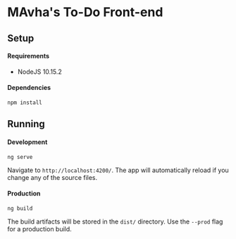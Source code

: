 # MAvha's To-Do Front-end


## Setup

#### Requirements
* NodeJS 10.15.2

#### Dependencies
```
npm install
```
## Running
#### Development
```
ng serve
```
Navigate to `http://localhost:4200/`. The app will automatically reload if you change any of the source files.
#### Production
```
ng build
```
The build artifacts will be stored in the `dist/` directory. Use the `--prod` flag for a production build.

